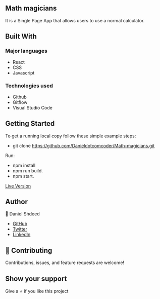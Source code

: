 ## Math magicians
 It is a Single Page App that allows users to use a normal calculator.

## Built With
### Major languages
- React
- CSS
- Javascript
### Technologies used
- Github
- Gitflow
- Visual Studio Code

## Getting Started
To get a running local copy follow these simple example steps:
- git clone  https://github.com/Danieldotcomcoder/Math-magicians.git

Run: 
-  npm install
-  npm run build.
-  npm start. 

 [Live Version](https://stirring-cuchufli-caafe0.netlify.app/calculator)
## Author
👤 Daniel Shdeed

- [GitHub](https://github.com/Danieldotcomcoder)
- [Twitter](https://twitter.com/DannyDotcoder)
- [LinkedIn](https://www.linkedin.com/in/daniel-shdeed/)
## 🤝 Contributing
Contributions, issues, and feature requests are welcome!
## Show your support
Give a ⭐️ if you like this project
